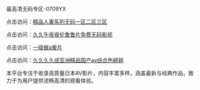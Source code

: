 最高清无码专区-0709YX

点击访问：<a href="https://heiliaoxqkkct.pages.dev">精品人妻系列无码一区二区三区</a>

点击访问：<a href="https://heiliaoxwd5i8.pages.dev">久久午夜夜伦鲁鲁片免费无码影视</a>

点击访问：<a href="https://heiliaowt0d7p.pages.dev">一级做a爰片</a>

点击访问：<a href="https://heiliaoga6s9v.pages.dev">久久久久成亚洲精品国产av综合色婷婷</a>

本平台专注于收录高质量日本AV影片，内容丰富多样，涵盖最新与经典作品，致力于为用户提供流畅高清的观看体验。

<span style="display:none;">[Canonical link](https://github.com/nam20250709/so95 ）</span>
